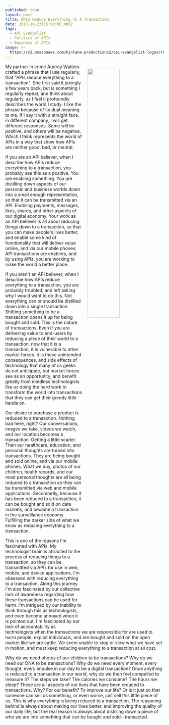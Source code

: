 ```yaml
---
published: true
layout: post
title: APIs Reduce Everything To A Transaction
date: 2017-10-23T15:00:00.000Z
tags:
  - API Evangelist
  - Politics of APIs
  - Business of APIs
image: >-
  https://s3.amazonaws.com/kinlane-productions2/api-evangelist-logos/reduce+everything+to+a+transaction_tr.png
---
```

<p><img src="https://s3.amazonaws.com/kinlane-productions2/api-evangelist-logos/reduce+everything+to+a+transaction_tr.png" align="right" width="45%" style="padding: 15px;" /></p>My partner in crime Audrey Watters crafted a phrase that I use regularly, that "APIs reduce everything to a transaction". She first said it jokingly a few years back, but is something I regularly repeat, and think about regularly, as I feel it profoundly describes the world I study. I like the phrase because of its dual meaning to me. If I say it with a straight face, in different company, I will get different responses. Some will be positive, and others will be negative. Which I think represents the world of APIs in a way that show how APIs are neither good, bad, or neutral.

If you are an API believer, when I describe how APIs reduce everything to a transaction, you probably see this as a positive. You are enabling something. You are distilling down aspects of our personal and business worlds down into a small enough representation, so that it can be transmitted via an API. Enabling payments, messages, likes, shares, and other aspects of our digital economy. Your work as an API believer is all about reducing things down to a transaction, so that you can make people's lives better, and enable some kind of functionality that will deliver value online, and via our mobile phones. API transactions are enablers, and by using APIs, you are working to make the world a better place.

If you aren't an API believer, when I describe how APIs reduce everything to a transaction, you are probably troubled, and left asking why I would want to do this. Not everything can or should be distilled down into a single transaction. Shifting something to be a transaction opens it up for being bought and sold. This is the nature of transactions. Even if you are delivering value to end-users by reducing a piece of their world to a transaction, now that it is a transaction, it is vulnerable to other market forces. It is these unintended consequences, and side effects of technology that many of us geeks do not anticipate, but market forces see as an opportunity, and benefit greatly from mindless technologists like us doing the hard work to transform the world into transactions that they can get their greedy little hands on.

Our desire to purchase a product is reduced to a transaction. Nothing bad here, right? Our conversations, images we take, videos we watch, and our location becomes a transaction. Getting a little scarier. Then our healthcare, education, and personal thoughts are turned into transactions. They are being bought and sold online, and via our mobile phones. What we buy, photos of our children, health records, and our most personal thoughts are all being reduced to a transaction so they can be transmitted via web and mobile applications. Secondarily, because it has been reduced to a transaction, it can be bought and sold on data markets, and become a transaction in the surveillance economy. Fulfilling the darker side of what we know as reducing everything to a transaction.

This is one of the reasons I'm fascinated with APIs. My technologist brain is attracted to the process of reducing things to a transaction, so they can be transmitted via APIs for use in web, mobile, and device applications. I'm obsessed with reducing everything to a transaction. Along this journey I'm also fascinated by our collective lack of awareness regarding how these transactions can be used for harm. I'm intrigued by our inability to think through this as technologists, and even become annoyed when it is pointed out. I'm fascinated by our lack of accountability as technologists when the transactions we are responsible for are used to harm people, exploit individuals, and are bought and sold on the open market like we are cattle. We seem unable to stop or slow what we have set in motion, and must keep reducing everything to a transaction at all cost.

Why do we need photos of our children to be transactions? Why do we need our DNA to be transactions? Why do we need every moment, every thought, every impulse in our day to be a digital transaction? Once anything is reduced to a transaction in our world, why do we then feel compelled to measure it? The steps we take? The calories we consume? The hours we sleep? These are all aspects of our lives that have been reduced to transactions. Why? For our benefit? To improve our life? Or is it just so that someone can sell us something, or even worse, just sell this little piece of us. This is why everything is being reduced to a transaction. The reasoning behind is always about making our lives better, and improving the quality of our daily life, but the real reason is always about distilling down a piece of who we are into something that can be bought and sold--transacted.
